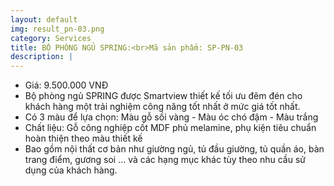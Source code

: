 ```yaml
---
layout: default
img: result_pn-03.png
category: Services
title: BỘ PHÒNG NGỦ SPRING:<br>Mã sản phẩm: SP-PN-03
description: |
---
```


- Giá: 9.500.000 VNĐ
- Bộ phòng ngủ SPRING được Smartview thiết kế tối ưu đêm đén cho khách hàng một trải nghiệm công năng tốt nhất ở mức giá tốt nhất.
- Có 3 màu để lựa chọn: Màu gỗ sồi vàng - Màu óc chó đậm - Màu trắng
- Chất liệu: Gỗ công nghiệp cốt MDF phủ melamine, phụ kiện tiêu chuẩn hoàn thiện theo màu thiết kế
- Bao gồm nội thất cơ bản như giường ngủ, tủ đầu giường, tủ quần áo, bàn trang điểm, gương soi ... và các hạng mục khác tùy theo nhu cầu sử dụng của khách hàng.